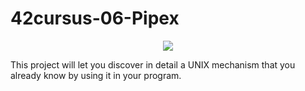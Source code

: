 # 42cursus-06-Pipex
<p align="center">
	<a href="#"><img src="https://game.42sp.org.br/static/assets/achievements/pipexn.png"/></a>
</p>

This project will let you discover in detail a UNIX mechanism that you already know by using it in your program.
